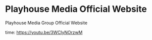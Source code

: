 # Playhouse Media Official Website

Playhouse Media Group Official Website

time: https://youtu.be/3WCIyNOrzwM
